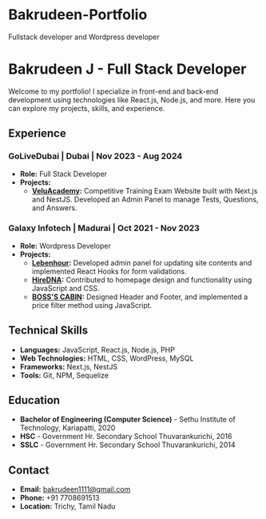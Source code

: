 # Bakrudeen-Portfolio
Fullstack developer and Wordpress developer

# Bakrudeen J - Full Stack Developer

Welcome to my portfolio! I specialize in front-end and back-end development using technologies like React.js, Node.js, and more. Here you can explore my projects, skills, and experience.

## Experience

### GoLiveDubai | Dubai | Nov 2023 - Aug 2024
- **Role:** Full Stack Developer
- **Projects:**
  - **[VeluAcademy](https://veluacademy.com/):** Competitive Training Exam Website built with Next.js and NestJS. Developed an Admin Panel to manage Tests, Questions, and Answers.

### Galaxy Infotech | Madurai | Oct 2021 - Nov 2023
- **Role:** Wordpress Developer
- **Projects:**
  - **[Lebenhour](https://dev.lebonheur.in/):** Developed admin panel for updating site contents and implemented React Hooks for form validations.
  - **[HireDNA](https://hiredna.com/):** Contributed to homepage design and functionality using JavaScript and CSS.
  - **[BOSS'S CABIN](https://www.bossescabin.com/):** Designed Header and Footer, and implemented a price filter method using JavaScript.

## Technical Skills
- **Languages:** JavaScript, React.js, Node.js, PHP
- **Web Technologies:** HTML, CSS, WordPress, MySQL
- **Frameworks:** Next.js, NestJS
- **Tools:** Git, NPM, Sequelize

## Education
- **Bachelor of Engineering (Computer Science)** - Sethu Institute of Technology, Kariapatti, 2020
- **HSC** - Government Hr. Secondary School Thuvarankurichi, 2016
- **SSLC** - Government Hr. Secondary School Thuvarankurichi, 2014

## Contact
- **Email:** bakrudeen1111@gmail.com
- **Phone:** +91 7708691513
- **Location:** Trichy, Tamil Nadu

